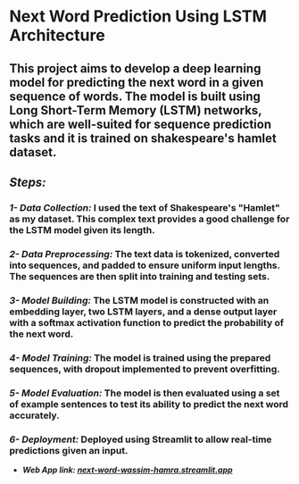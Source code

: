 # **Next Word Prediction Using LSTM Architecture**

## This project aims to develop a deep learning model for predicting the next word in a given sequence of words. The model is built using Long Short-Term Memory (LSTM) networks, which are well-suited for sequence prediction tasks and it is trained on shakespeare's hamlet dataset.

## ***Steps:***

### ***1- Data Collection:*** I used the text of Shakespeare's \"Hamlet\" as my dataset. This complex text provides a good challenge for the LSTM model given its length.

### ***2- Data Preprocessing:*** The text data is tokenized, converted into sequences, and padded to ensure uniform input lengths. The sequences are then split into training and testing sets.

### ***3- Model Building:*** The LSTM model is constructed with an embedding layer, two LSTM layers, and a dense output layer with a softmax activation function to predict the probability of the next word.

  ### ***4- Model Training:*** The model is trained using the prepared sequences, with dropout implemented to prevent overfitting.
  
  ### ***5- Model Evaluation:*** The model is then evaluated using a set of example sentences to test its ability to predict the next word accurately.
  
  ### ***6- Deployment:*** Deployed using Streamlit to allow real-time predictions given an input.
  *  ***Web App link: [next-word-wassim-hamra.streamlit.app](https://next-word-prediction-wassim-hamraapp.streamlit.app/)***


